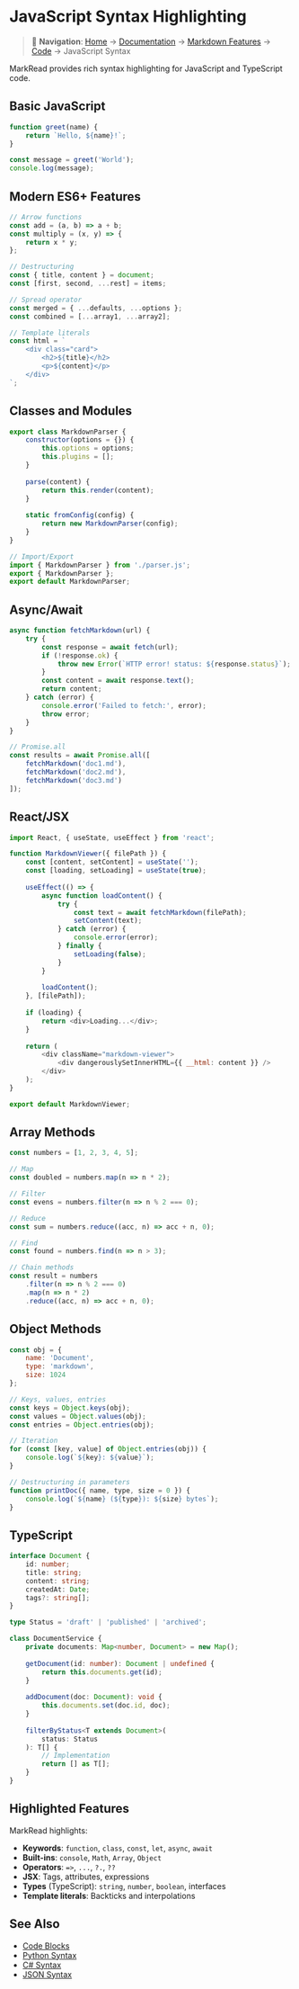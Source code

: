 # JavaScript Syntax Highlighting

> 📍 **Navigation**: [Home](../../../README.md) → [Documentation](../../README.md) → [Markdown Features](../) → [Code](./) → JavaScript Syntax

MarkRead provides rich syntax highlighting for JavaScript and TypeScript code.

## Basic JavaScript

```javascript
function greet(name) {
    return `Hello, ${name}!`;
}

const message = greet('World');
console.log(message);
```

## Modern ES6+ Features

```javascript
// Arrow functions
const add = (a, b) => a + b;
const multiply = (x, y) => {
    return x * y;
};

// Destructuring
const { title, content } = document;
const [first, second, ...rest] = items;

// Spread operator
const merged = { ...defaults, ...options };
const combined = [...array1, ...array2];

// Template literals
const html = `
    <div class="card">
        <h2>${title}</h2>
        <p>${content}</p>
    </div>
`;
```

## Classes and Modules

```javascript
export class MarkdownParser {
    constructor(options = {}) {
        this.options = options;
        this.plugins = [];
    }
    
    parse(content) {
        return this.render(content);
    }
    
    static fromConfig(config) {
        return new MarkdownParser(config);
    }
}

// Import/Export
import { MarkdownParser } from './parser.js';
export { MarkdownParser };
export default MarkdownParser;
```

## Async/Await

```javascript
async function fetchMarkdown(url) {
    try {
        const response = await fetch(url);
        if (!response.ok) {
            throw new Error(`HTTP error! status: ${response.status}`);
        }
        const content = await response.text();
        return content;
    } catch (error) {
        console.error('Failed to fetch:', error);
        throw error;
    }
}

// Promise.all
const results = await Promise.all([
    fetchMarkdown('doc1.md'),
    fetchMarkdown('doc2.md'),
    fetchMarkdown('doc3.md')
]);
```

## React/JSX

```javascript
import React, { useState, useEffect } from 'react';

function MarkdownViewer({ filePath }) {
    const [content, setContent] = useState('');
    const [loading, setLoading] = useState(true);
    
    useEffect(() => {
        async function loadContent() {
            try {
                const text = await fetchMarkdown(filePath);
                setContent(text);
            } catch (error) {
                console.error(error);
            } finally {
                setLoading(false);
            }
        }
        
        loadContent();
    }, [filePath]);
    
    if (loading) {
        return <div>Loading...</div>;
    }
    
    return (
        <div className="markdown-viewer">
            <div dangerouslySetInnerHTML={{ __html: content }} />
        </div>
    );
}

export default MarkdownViewer;
```

## Array Methods

```javascript
const numbers = [1, 2, 3, 4, 5];

// Map
const doubled = numbers.map(n => n * 2);

// Filter
const evens = numbers.filter(n => n % 2 === 0);

// Reduce
const sum = numbers.reduce((acc, n) => acc + n, 0);

// Find
const found = numbers.find(n => n > 3);

// Chain methods
const result = numbers
    .filter(n => n % 2 === 0)
    .map(n => n * 2)
    .reduce((acc, n) => acc + n, 0);
```

## Object Methods

```javascript
const obj = {
    name: 'Document',
    type: 'markdown',
    size: 1024
};

// Keys, values, entries
const keys = Object.keys(obj);
const values = Object.values(obj);
const entries = Object.entries(obj);

// Iteration
for (const [key, value] of Object.entries(obj)) {
    console.log(`${key}: ${value}`);
}

// Destructuring in parameters
function printDoc({ name, type, size = 0 }) {
    console.log(`${name} (${type}): ${size} bytes`);
}
```

## TypeScript

```typescript
interface Document {
    id: number;
    title: string;
    content: string;
    createdAt: Date;
    tags?: string[];
}

type Status = 'draft' | 'published' | 'archived';

class DocumentService {
    private documents: Map<number, Document> = new Map();
    
    getDocument(id: number): Document | undefined {
        return this.documents.get(id);
    }
    
    addDocument(doc: Document): void {
        this.documents.set(doc.id, doc);
    }
    
    filterByStatus<T extends Document>(
        status: Status
    ): T[] {
        // Implementation
        return [] as T[];
    }
}
```

## Highlighted Features

MarkRead highlights:
- **Keywords**: `function`, `class`, `const`, `let`, `async`, `await`
- **Built-ins**: `console`, `Math`, `Array`, `Object`
- **Operators**: `=>`, `...`, `?.`, `??`
- **JSX**: Tags, attributes, expressions
- **Types** (TypeScript): `string`, `number`, `boolean`, interfaces
- **Template literals**: Backticks and interpolations

## See Also

- [Code Blocks](code-blocks.md)
- [Python Syntax](python-syntax.md)
- [C# Syntax](csharp-syntax.md)
- [JSON Syntax](json-syntax.md)
